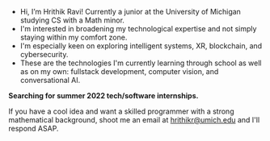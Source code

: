 - Hi, I’m Hrithik Ravi! Currently a junior at the University of Michigan studying CS with a Math minor.
- I'm interested in broadening my technological expertise and not simply staying within my comfort zone. 
- I'm especially keen on exploring intelligent systems, XR, blockchain, and cybersecurity. 
- These are the technologies I'm currently learning through school as well as on my own: fullstack development, computer vision, and conversational AI. 

**Searching for summer 2022 tech/software internships.**

If you have a cool idea and want a skilled programmer with a strong mathematical background, shoot me an email at hrithikr@umich.edu and I'll respond ASAP.

<!---
hrithr/hrithr is a ✨ special ✨ repository because its `README.md` (this file) appears on your GitHub profile.
You can click the Preview link to take a look at your changes.
--->
